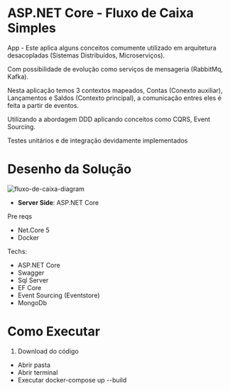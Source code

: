 # ASP.NET Core - Fluxo de Caixa Simples

App - Este aplica alguns conceitos comumente utilizado em arquitetura desacopladas (Sistemas Distribuídos, Microserviços). 

Com possibilidade de evolução como serviços de mensageria (RabbitMq, Kafka).

Nesta aplicação temos 3 contextos mapeados, Contas (Conexto auxiliar), Lançamentos e Saldos (Contexto principal), a comunicação entres eles é feita a partir de eventos.

Utilizando a abordagem DDD aplicando conceitos como CQRS, Event Sourcing.

Testes unitários e de integração devidamente implementados

# Desenho da Solução

![fluxo-de-caixa-diagram](https://user-images.githubusercontent.com/38221988/217388285-6268f3d5-b247-446e-9da8-62b9832f85cd.jpg)

* **Server Side**: ASP.NET Core

Pre reqs

* Net.Core 5
* Docker

Techs:

* ASP.NET Core
* Swagger
* Sql Server
* EF Core
* Event Sourcing (Eventstore)
* MongoDb

# Como Executar

1. Download do código
  * Abrir pasta
  * Abrir terminal
  * Executar docker-compose up --build
